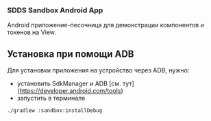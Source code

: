 ### SDDS Sandbox Android App

Android приложение-песочница для демонстрации компонентов и токенов на View.

## Установка при помощи ADB
Для установки приложения на устройство через ADB, нужно:
- установить SdkManager и ADB [см. тут] (https://developer.android.com/tools)
- запустить в терминале
```bash
./gradlew :sandbox:installDebug
```
